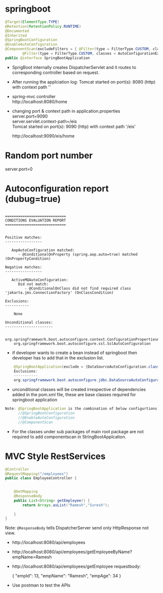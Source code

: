 # springboot

```java
@Target(ElementType.TYPE)
@Retention(RetentionPolicy.RUNTIME)
@Documented
@Inherited
@SpringBootConfiguration
@EnableAutoConfiguration
@ComponentScan(excludeFilters = { @Filter(type = FilterType.CUSTOM, classes = TypeExcludeFilter.class),
		@Filter(type = FilterType.CUSTOM, classes = AutoConfigurationExcludeFilter.class) })
public @interface SpringBootApplication

```
- SprigBoot internally creates DispatcherServlet and it routes to corresponding controller based on request.


- After running the applciation
  log: Tomcat started on port(s): 8080 (http) with context path ''
  
- spring-mvc controller  
  http://localhost:8080/home
- changing port & context path in application.properties  
  server.port=9090  
  server.servlet.context-path=/eis  
  Tomcat started on port(s): 9090 (http) with context path '/eis'  
    
  http://localhost:9090/eis/home
  
# Random port number
  server.port=0  
  
  
# Autoconfiguration report (dubug=true)
```

============================
CONDITIONS EVALUATION REPORT
============================


Positive matches:
-----------------

   AopAutoConfiguration matched:
      - @ConditionalOnProperty (spring.aop.auto=true) matched (OnPropertyCondition)
   
Negative matches:
-----------------

   ActiveMQAutoConfiguration:
      Did not match:
         - @ConditionalOnClass did not find required class 'jakarta.jms.ConnectionFactory' (OnClassCondition)

Exclusions:
-----------

    None

Unconditional classes:
----------------------

    org.springframework.boot.autoconfigure.context.ConfigurationPropertiesAutoConfiguration
    org.springframework.boot.autoconfigure.ssl.SslAutoConfiguration

```
 
- if developer wants to create a bean instead of springboot then developer has to add that in the exclusion   list.

```java
    @SpringBootApplication(exclude = {DataSourceAutoConfiguration.class})  
    Exclusions:
    -----------  
    org.springframework.boot.autoconfigure.jdbc.DataSourceAutoConfiguration
```
- unconditional classes will be created irrespective of dependencies added in the pom.xml file, these are    base classes required for springboot application      

```java
Note: @SpringBootApplication is the combination of below configurtions
      //@SpringBootConfiguration
      //@EnableAutoConfiguration
      //@ComponentScan
```

- For the classes under sub packages of main root package are not required to add componentscan in StringBootApplcation.
  
# MVC Style RestServices  

```java
@Controller
@RequestMapping("/employees")
public class EmployeeController {

	
	@GetMapping
	@ResponseBody
	public List<String> getEmployee() {
		return Arrays.asList("Ramesh","Suresh");
		
	}
}

```
Note: `@ResponseBody` tells DispatcherServer send only HttpResponse not view.
  
- http://localhost:8080/api/employees
- http://localhost:8080/api/employees/getEmployeeByName?empName=Ramesh
- http://localhost:8080/api/employees/getEmployee
  requestbody:  
  
  {
        "empId": 13,
        "empName": "Ramesh",
        "empAge": 34
    } 
- Use postman to test the APIs
